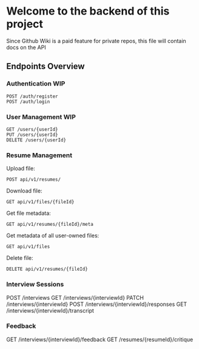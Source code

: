 # Welcome to the backend of this project
Since Github Wiki is a paid feature for private repos, this file will contain docs on the API

## Endpoints Overview

### Authentication WIP
```
POST /auth/register
POST /auth/login
```

### User Management WIP
```
GET /users/{userId}
PUT /users/{userId}
DELETE /users/{userId}
```

### Resume Management

Upload file:
```
POST api/v1/resumes/
```
Download file:
```
GET api/v1/files/{fileId}
```
Get file metadata:
```
GET api/v1/resumes/{fileId}/meta
```
Get metadata of all user-owned files:
```
GET api/v1/files
```
Delete file:
```
DELETE api/v1/resumes/{fileId}
```

### Interview Sessions

POST /interviews
GET /interviews/{interviewId}
PATCH /interviews/{interviewId}
POST /interviews/{interviewId}/responses
GET /interviews/{interviewId}/transcript

### Feedback
GET /interviews/{interviewId}/feedback
GET /resumes/{resumeId}/critique
